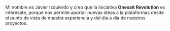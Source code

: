 Mi nombre es Javier Izquierdo y creo que la iniciativa **Onesait Revolution** es interesate, porque nos permite aportar nuevas ideas a la plataformas desde el punto de vista de nuestra experiencia y del dia a dia de nuestros proyectos.
